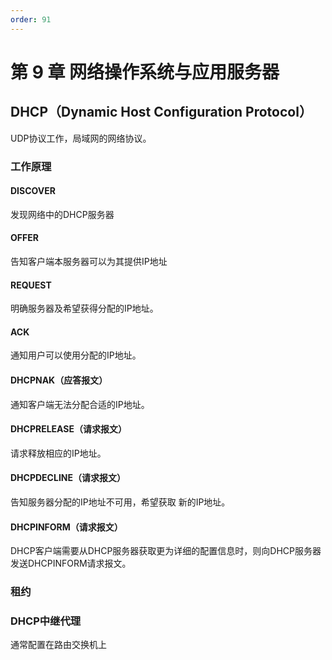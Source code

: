 ```yaml
---
order: 91
---
```


# 第 9 章 网络操作系统与应用服务器

## DHCP（Dynamic Host Configuration Protocol）

UDP协议工作，局域网的网络协议。

### 工作原理

#### DISCOVER

发现网络中的DHCP服务器

#### OFFER

告知客户端本服务器可以为其提供IP地址

#### REQUEST

明确服务器及希望获得分配的IP地址。

#### ACK

通知用户可以使用分配的IP地址。

#### DHCPNAK（应答报文）

通知客户端无法分配合适的IP地址。

#### DHCPRELEASE（请求报文）

请求释放相应的IP地址。

#### DHCPDECLINE（请求报文）

告知服务器分配的IP地址不可用，希望获取 新的IP地址。

#### DHCPINFORM（请求报文）

DHCP客户端需要从DHCP服务器获取更为详细的配置信息时，则向DHCP服务器发送DHCPINFORM请求报文。

### 租约

### DHCP中继代理

通常配置在路由交换机上
